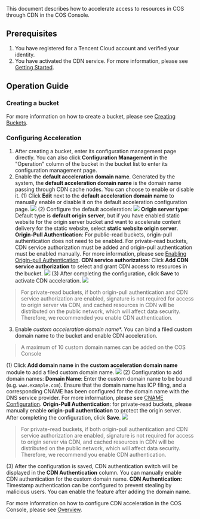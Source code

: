 This document describes how to accelerate access to resources in COS through CDN in the COS Console.

## Prerequisites
1. You have registered for a Tencent Cloud account and verified your identity.
2. You have activated the CDN service. For more information, please see [Getting Started](https://intl.cloud.tencent.com/document/product/228/32978).

## Operation Guide

### Creating a bucket
For more information on how to create a bucket, please see [Creating Buckets](https://intl.cloud.tencent.com/document/product/436/13309).

### Configuring Acceleration
1. After creating a bucket, enter its configuration management page directly. You can also click **Configuration Management** in the "Operation" column of the bucket in the bucket list to enter its configuration management page.
2. Enable the **default acceleration domain name**.
Generated by the system, the **default acceleration domain name** is the domain name passing through CDN cache nodes. You can choose to enable or disable it.
(1) Click **Edit** next to the **default acceleration domain name** to manually enable or disable it on the default acceleration configuration page.
![](https://main.qcloudimg.com/raw/260fde070f4b2f999c0d9d09bec13d55.png)
(2) Configure the default acceleration:
![](https://main.qcloudimg.com/raw/2b72c25d2bf11f0c53a2e8286fcecf07.png)
**Origin server type**: Default type is **default origin server**, but if you have enabled static website for the origin server bucket and want to accelerate content delivery for the static website, select **static website origin server**.
**Origin-Pull Authentication**: For public-read buckets, origin-pull authentication does not need to be enabled. For private-read buckets, CDN service authorization must be added and origin-pull authentication must be enabled manually. For more information, please see [Enabling Origin-pull Authentication](https://intl.cloud.tencent.com/document/product/436/31505).
**CDN service authorization**: Click **Add CDN service authorization** to select and grant CDN access to resources in the bucket.
![](https://main.qcloudimg.com/raw/41e745800445225d042ef82c6febcc19.png)
(3) After completing the configuration, click **Save** to activate CDN acceleration.
![](https://main.qcloudimg.com/raw/5ffc31cb49410b4685316e75860c9385.png)

> For private-read buckets, if both origin-pull authentication and CDN service authorization are enabled, signature is not required for access to origin server via CDN, and cached resources in CDN will be distributed on the public network, which will affect data security. Therefore, we recommended you enable CDN authentication.
>
3. Enable *custom acceleration domain name**.
You can bind a filed custom domain name to the bucket and enable CDN acceleration.
> A maximum of 10 custom domain names can be added on the COS Console
>
(1) Click **Add domain name** in the **custom acceleration domain name** module to add a filed custom domain name.
![](https://main.qcloudimg.com/raw/eda34cc24d82cebf109e3507a2ae142f.png)
(2) Configuration to add domain names:
**Domain Name**: Enter the custom domain name to be bound (e.g. `www.example.com`). Ensure that the domain name has ICP filing, and a corresponding CNAME has been configured for the domain name with the DNS service provider. For more information, please see [CNAME Configuration](https://cloud.tencent.com/document/product/228/3121).
**Origin-Pull Authentication**: for private-read buckets, please manually enable **origin-pull authentication** to protect the origin server.
After completing the configuration, click **Save**.
![](https://main.qcloudimg.com/raw/e21189d91929209ded554581d267a505.png)
> For private-read buckets, if both origin-pull authentication and CDN service authorization are enabled, signature is not required for access to origin server via CDN, and cached resources in CDN will be distributed on the public network, which will affect data security. Therefore, we recommend you enable CDN authentication.
>
(3) After the configuration is saved, CDN authentication switch will be displayed in the **CDN Authentication** column. You can manually enable CDN authentication for the custom domain name.
**CDN Authentication:** Timestamp authentication can be configured to prevent stealing by malicious users. You can enable the feature after adding the domain name.

For more information on how to configure CDN acceleration in the COS Console, please see [Overview](https://intl.cloud.tencent.com/document/product/436/18424).
